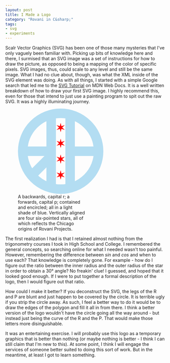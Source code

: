 ```yaml
---
layout: post
title: I Made a Logo
category: "Rovani in C&sharp;"
tags:
- svg
- experiments
---
```


Scalr Vector Graphics (SVG) has been one of those many mysteries that I've only vaguely been familiar with. Picking up bits of knowledge here and there, I surmised that an SVG image was a set of instructions for how to draw the picture, as opposed to being a mapping of the color of specific pixels. SVG images, thus, could scale to any level and still be the same image. What I had no clue about, though, was what the XML inside of the SVG element was doing. As with all things, I started with a simple Google search that led me to the [SVG Tutorial](https://developer.mozilla.org/en-US/docs/Web/SVG/Tutorial) on MDN Web Docs. It is a well written breakdown of how to draw your first SVG image. I highly recommend this, even for those that intend to just use a painting program to spit out the raw SVG. It was a highly illuminating journey.

<figure class="blockcenter">
    <svg version="1.1" xmlns="http://www.w3c.org/2000/svg" width="270" height="270" class="blockcenter">
        <defs>
            <g style="fill: #F00" transform="rotate(30) scale(.33)" id="6-point-star">
                <polygon points="15 0 4.33 2.5 7.5 13 0 5 -7.5 13 -4.33 2.5 -15 0 -4.33 -2.5 -7.5 -13 0 -5 7.5 -13 4.33 -2.5" />
            </g>
            <g id="logo">
                <g style="stroke:#B3DDF2; stroke-width:10; fill:none">
                    <path d="M35 5 v80 M35 45 h-30 M35 50 l-20 20" id="letter-r" />
                    <path d="M55 5 v80 M55 45 h30" id="letter-p" />
                    <circle cx="45" cy="45" r="40" />
                </g>
                <use href="#6-point-star" x="45" y="20" />
                <use href="#6-point-star" x="45" y="36.67" />
                <use href="#6-point-star" x="45" y="53.33" />
                <use href="#6-point-star" x="45" y="70" />
            </g>
        </defs>
        <use href="#logo" x="0" y="0" transform="scale(3)" />
    </svg>
    <figcaption class="blockcenter" style="width: 50%">A backwards, capital r; a forwards, capital p; contained and encircled; all in a light shade of blue. Vertically aligned are four six-pointed stars, all of which reflects the Chicago origins of Rovani Projects.</figcaption>
</figure>

The first realization I had is that I retained almost nothing from the trigonometry courses I took in High School and College. I remembered the general concepts, so searching online for what I needed wasn't too painful. However, remembering the difference between _sin_ and _cos_ and when to use each? That knowledge is completely gone. For example - how do I figure out the ratio between the inner radius and the outer radius of the star in order to obtain a 30&deg; angle? No freakin' clue! I guessed, and hoped that it looked good enough. If I were to put together a formal description of the logo, then I would figure out that ratio.

How could I make it better? If you deconstruct the SVG, the legs of the R and P are blunt and just happen to be covered by the circle. It is terrible ugly if you strip the circle away. As such, I feel a better way to do it would be to draw the edges of the polygon and fill it all in from there. I think a better version of the logo wouldn't have the circle going all the way around - but instead just being the curve of the R and the P. That would make those letters more disinguishable.

It was an entertaining exercise. I will probably use this logo as a temporary graphics that is better than nothing (or maybe nothing is better - I think I can still claim that I'm new to this). At some point, I think I will engage the services of someone better suited to doing this sort of work. But in the meantime, at least I got to learn something.
